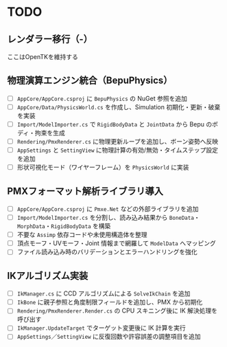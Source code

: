 # TODO

## レンダラー移行（-）
ここはOpenTKを維持する

## 物理演算エンジン統合（BepuPhysics）
- [ ] `AppCore/AppCore.csproj` に `BepuPhysics` の NuGet 参照を追加
- [ ] `AppCore/Data/PhysicsWorld.cs` を作成し、Simulation 初期化・更新・破棄を実装
- [ ] `Import/ModelImporter.cs` で `RigidBodyData` と `JointData` から Bepu のボディ・拘束を生成
- [ ] `Rendering/PmxRenderer.cs` に物理更新ループを追加し、ボーン姿勢へ反映
- [ ] `AppSettings` と `SettingView` に物理計算の有効/無効・タイムステップ設定を追加
- [ ] 形状可視化モード（ワイヤーフレーム）を `PhysicsWorld` に実装

## PMXフォーマット解析ライブラリ導入
- [ ] `AppCore/AppCore.csproj` に `Pmxe.Net` などの外部ライブラリを追加
- [ ] `Import/ModelImporter.cs` を分割し、読み込み結果から `BoneData`・`MorphData`・`RigidBodyData` を構築
- [ ] 不要な `Assimp` 依存コードや未使用構造体を整理
- [ ] 頂点モーフ・UVモーフ・Joint 情報まで網羅して `ModelData` へマッピング
- [ ] ファイル読み込み時のバリデーションとエラーハンドリングを強化

## IKアルゴリズム実装
- [ ] `IkManager.cs` に CCD アルゴリズムによる `SolveIkChain` を追加
- [ ] `IkBone` に親子参照と角度制限フィールドを追加し、PMX から初期化
- [ ] `Rendering/PmxRenderer.Render.cs` の CPU スキニング後に IK 解決処理を呼び出す
- [ ] `IkManager.UpdateTarget` でターゲット変更後に IK 計算を実行
- [ ] `AppSettings`／`SettingView` に反復回数や許容誤差の調整項目を追加
